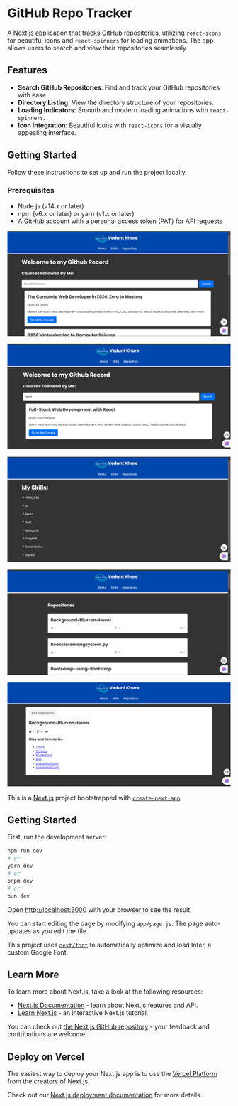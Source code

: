 # GitHub Repo Tracker

A Next.js application that tracks GitHub repositories, utilizing `react-icons` for beautiful icons and `react-spinners` for loading animations. The app allows users to search and view their repositories seamlessly.

## Features

- **Search GitHub Repositories**: Find and track your GitHub repositories with ease.
- **Directory Listing**: View the directory structure of your repositories.
- **Loading Indicators**: Smooth and modern loading animations with `react-spinners`.
- **Icon Integration**: Beautiful icons with `react-icons` for a visually appealing interface.

## Getting Started

Follow these instructions to set up and run the project locally.

### Prerequisites

- Node.js (v14.x or later)
- npm (v6.x or later) or yarn (v1.x or later)
- A GitHub account with a personal access token (PAT) for API requests

![Screenshot of GitHub Repo Tracker](b1.png)

![Screenshot of GitHub Repo Tracker](b2.png)

![Screenshot of GitHub Repo Tracker](b3.png)

![Screenshot of GitHub Repo Tracker](b4.png)

![Screenshot of GitHub Repo Tracker](b5.png)

This is a [Next.js](https://nextjs.org/) project bootstrapped with [`create-next-app`](https://github.com/vercel/next.js/tree/canary/packages/create-next-app).

## Getting Started

First, run the development server:

```bash
npm run dev
# or
yarn dev
# or
pnpm dev
# or
bun dev
```

Open [http://localhost:3000](http://localhost:3000) with your browser to see the result.

You can start editing the page by modifying `app/page.js`. The page auto-updates as you edit the file.

This project uses [`next/font`](https://nextjs.org/docs/basic-features/font-optimization) to automatically optimize and load Inter, a custom Google Font.

## Learn More

To learn more about Next.js, take a look at the following resources:

- [Next.js Documentation](https://nextjs.org/docs) - learn about Next.js features and API.
- [Learn Next.js](https://nextjs.org/learn) - an interactive Next.js tutorial.

You can check out [the Next.js GitHub repository](https://github.com/vercel/next.js/) - your feedback and contributions are welcome!

## Deploy on Vercel

The easiest way to deploy your Next.js app is to use the [Vercel Platform](https://vercel.com/new?utm_medium=default-template&filter=next.js&utm_source=create-next-app&utm_campaign=create-next-app-readme) from the creators of Next.js.

Check out our [Next.js deployment documentation](https://nextjs.org/docs/deployment) for more details.
